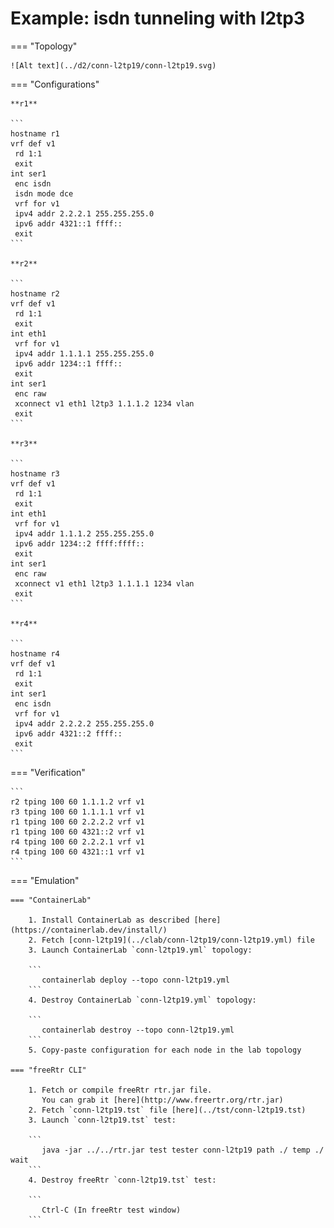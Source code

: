 # Example: isdn tunneling with l2tp3

=== "Topology"

    ![Alt text](../d2/conn-l2tp19/conn-l2tp19.svg)

=== "Configurations"

    **r1**

    ```
    hostname r1
    vrf def v1
     rd 1:1
     exit
    int ser1
     enc isdn
     isdn mode dce
     vrf for v1
     ipv4 addr 2.2.2.1 255.255.255.0
     ipv6 addr 4321::1 ffff::
     exit
    ```

    **r2**

    ```
    hostname r2
    vrf def v1
     rd 1:1
     exit
    int eth1
     vrf for v1
     ipv4 addr 1.1.1.1 255.255.255.0
     ipv6 addr 1234::1 ffff::
     exit
    int ser1
     enc raw
     xconnect v1 eth1 l2tp3 1.1.1.2 1234 vlan
     exit
    ```

    **r3**

    ```
    hostname r3
    vrf def v1
     rd 1:1
     exit
    int eth1
     vrf for v1
     ipv4 addr 1.1.1.2 255.255.255.0
     ipv6 addr 1234::2 ffff:ffff::
     exit
    int ser1
     enc raw
     xconnect v1 eth1 l2tp3 1.1.1.1 1234 vlan
     exit
    ```

    **r4**

    ```
    hostname r4
    vrf def v1
     rd 1:1
     exit
    int ser1
     enc isdn
     vrf for v1
     ipv4 addr 2.2.2.2 255.255.255.0
     ipv6 addr 4321::2 ffff::
     exit
    ```

=== "Verification"

    ```
    r2 tping 100 60 1.1.1.2 vrf v1
    r3 tping 100 60 1.1.1.1 vrf v1
    r1 tping 100 60 2.2.2.2 vrf v1
    r1 tping 100 60 4321::2 vrf v1
    r4 tping 100 60 2.2.2.1 vrf v1
    r4 tping 100 60 4321::1 vrf v1
    ```

=== "Emulation"

    === "ContainerLab"

        1. Install ContainerLab as described [here](https://containerlab.dev/install/)  
        2. Fetch [conn-l2tp19](../clab/conn-l2tp19/conn-l2tp19.yml) file  
        3. Launch ContainerLab `conn-l2tp19.yml` topology:  

        ```
           containerlab deploy --topo conn-l2tp19.yml  
        ```
        4. Destroy ContainerLab `conn-l2tp19.yml` topology:  

        ```
           containerlab destroy --topo conn-l2tp19.yml  
        ```
        5. Copy-paste configuration for each node in the lab topology

    === "freeRtr CLI"

        1. Fetch or compile freeRtr rtr.jar file.  
           You can grab it [here](http://www.freertr.org/rtr.jar)  
        2. Fetch `conn-l2tp19.tst` file [here](../tst/conn-l2tp19.tst)  
        3. Launch `conn-l2tp19.tst` test:  

        ```
           java -jar ../../rtr.jar test tester conn-l2tp19 path ./ temp ./ wait
        ```
        4. Destroy freeRtr `conn-l2tp19.tst` test:  

        ```
           Ctrl-C (In freeRtr test window)
        ```

